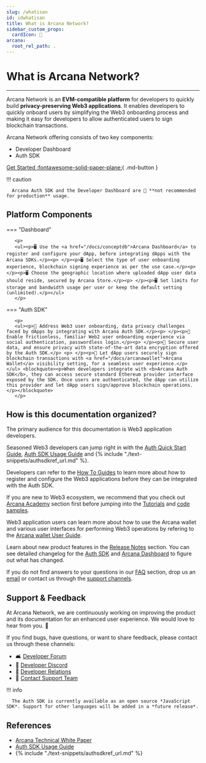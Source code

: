 ```yaml
---
slug: /whatisan
id: idwhatisan
title: What is Arcana Network?
sidebar_custom_props:
  cardIcon: 📝
arcana:
  root_rel_path: .
---
```


# What is Arcana Network?

[Arcana Technical White Paper]: https://www.notion.so/Arcana-Technical-Docs-a1d7fd0d2970452586c693e4fee14d08

---

Arcana Network is an **EVM-compatible platform** for developers to quickly build **privacy-preserving Web3 applications**. It enables developers to quickly onboard users by simplifying the Web3 onboarding process and making it easy for developers to allow authenticated users to sign blockchain transactions.

Arcana Network offering consists of two key components:

* Developer Dashboard
* Auth SDK

[Get Started :fontawesome-solid-paper-plane:]({{page.meta.arcana.root_rel_path}}/walletsdk/wallet_qs.md){ .md-button }

!!! caution

      Arcana Auth SDK and the Developer Dashboard are 🚫 **not recommended for production** usage.

## Platform Components

=== "Dashboard"

       <p>
       <ul><p>🖥️ Use the <a href="/docs/conceptdb">Arcana Dashboard</a> to register and configure your dApp, before integrating dApps with the Arcana SDKs.</p><p> </p><p>🖥️ Select the type of user onboarding experience, blockchain signing experience as per the use case.</p><p> </p><p>🖥️ Choose the geographic location where uploaded dApp user data should reside, secured by Arcana Store.</p><p> </p><p>🖥️ Set limits for storage and bandwidth usage per user or keep the default setting (unlimited).</p></ul>
       </p>
   
=== "Auth SDK"

       <p>
       <ul><p>🔐 Address Web3 user onboarding, data privacy challenges faced by dApps by integrating with Arcana Auth SDK.</p><p> </p><p>🔐 Enable frictionless, familiar Web2 user onboarding experience via social authentication, passwordless login.</p><p> </p><p>🔐 Secure user data, and ensure privacy with state-of-the-art data encryption offered by the Auth SDK.</p> <p> </p><p>🔐 Let dApp users securely sign blockchain transactions with <a href="/docs/arcanawallet">Arcana Wallet</a> visibility setting, for a seamless user experience.</p></ul> <blockquote><p>When developers integrate with <b>Arcana Auth SDK</b>, they can access secure standard Ethereum provider interface exposed by the SDK. Once users are authenticated, the dApp can utilize this provider and let dApp users sign/approve blockchain operations.</p></blockquote>
       </p>

## How is this documentation organized?

The primary audience for this documentation is Web3 application developers.

Seasoned Web3 developers can jump right in with the [Auth Quick Start Guide](/docs/auth_qs), [Auth SDK Usage Guide]() and {% include "./text-snippets/authsdkref_url.md" %}.

Developers can refer to the [How To Guides]({{page.meta.arcana.root_rel_path}}/howto/index.md) to learn more about how to register and configure the Web3 applications before they can be integrated with the Auth SDK.

If you are new to Web3 ecosystem, we recommend that you check out [Arcana Academy]({{page.meta.arcana.root_rel_path}}/an_academy/index.md) section first before jumping into the [Tutorials]({{page.meta.arcana.root_rel_path}}/tutorials/index.md) and [code samples]({{page.meta.arcana.root_rel_path}}/tutorials/code_samples/index.md). 

Web3 application users can learn more about how to use the Arcana wallet and various user interfaces for performing Web3 operations by refering to the [Arcana wallet User Guide]({{page.meta.arcana.root_rel_path}}/user_guides/wallet_ui/index.md).

Learn about new product features in the [Release Notes]({{page.meta.arcana.root_rel_path}}/relnotes/index.md) section. You can see detailed changelog for the [Auth SDK](https://github.com/arcana-network/auth/releases/tag/0.3.0) and [Arcana Dashboard](https://github.com/arcana-network/developer-dashboard/releases/tag/v0.2.0) to figure out what has changed.

If you do not find answers to your questions in our [FAQ]({{page.meta.arcana.root_rel_path}}/faq/index.md) section, drop us an [email](mailto://support@arcana.network) or contact us through the [support channels](#support--feedback).

## Support & Feedback

At Arcana Network, we are continuously working on improving the product and its documentation for an enhanced user experience. We would love to hear from you. :signal_strength:

If you find bugs, have questions, or want to share feedback, please contact us through these channels:

- :couch_and_lamp: [Developer Forum](https://forum.arcana.network)
- :speech_balloon: [Developer Discord](https://discord.gg/6g7fQvEpdy)
- :gift: [Developer Relations](mailto:devrel@arcana.network)
- :envelope_with_arrow: [Contact Support Team](mailto:support@arcana.network)

!!! info

      The Auth SDK is currently available as an open source *JavaScript SDK*. Support for other languages will be added in a *future release*.

## References

* [Arcana Technical White Paper]
* [Auth SDK Usage Guide]({{page.meta.arcana.root_rel_path}}/walletsdk/wallet_usage.md)
* {% include "./text-snippets/authsdkref_url.md" %}